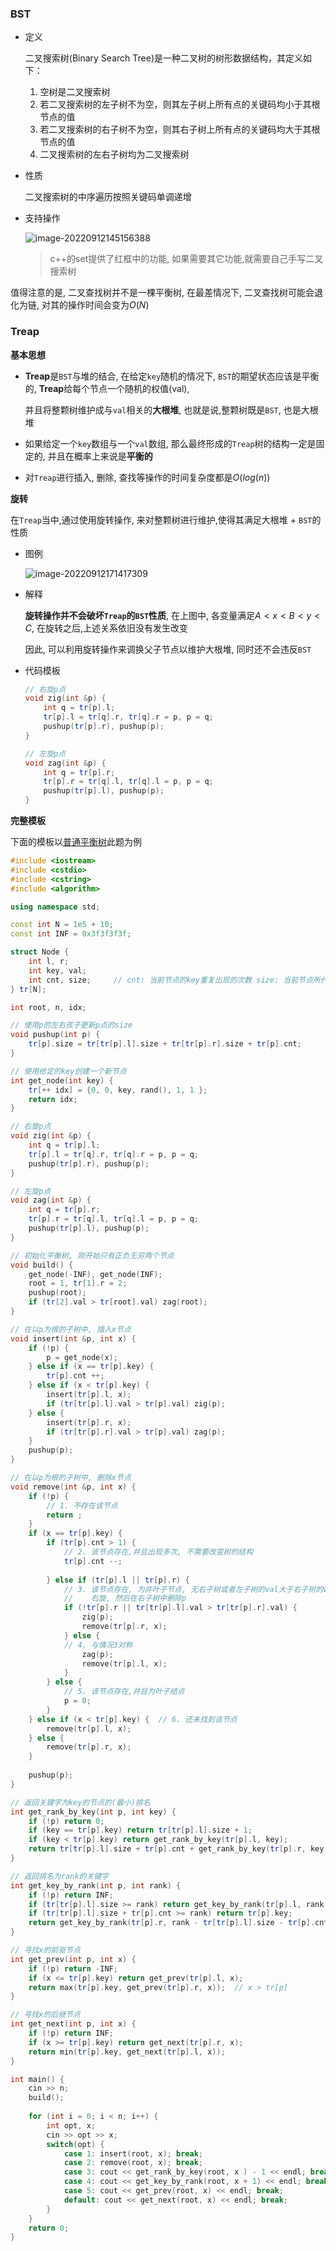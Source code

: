 ### BST

- 定义

  二叉搜索树(Binary Search Tree)是一种二叉树的树形数据结构，其定义如下：

  1. 空树是二叉搜索树
  2. 若二叉搜索树的左子树不为空，则其左子树上所有点的关键码均小于其根节点的值
  3. 若二叉搜索树的右子树不为空，则其右子树上所有点的关键码均大于其根节点的值
  4. 二叉搜索树的左右子树均为二叉搜索树



- 性质

  二叉搜索树的中序遍历按照关键码单调递增



- 支持操作

  ![image-20220912145156388](http://www.cdn.liver0377.xyz/typora/202209121451436.png)

  > c++的set提供了红框中的功能, 如果需要其它功能,就需要自己手写二叉搜索树

值得注意的是, 二叉查找树并不是一棵平衡树, 在最差情况下, 二叉查找树可能会退化为链, 对其的操作时间会变为$O(N)$





### Treap

**基本思想**

- **Treap**是`BST`与堆的结合, 在给定`key`随机的情况下, `BST`的期望状态应该是平衡的, **Treap**给每个节点一个随机的权值(val), 

  并且将整颗树维护成与`val`相关的**大根堆**, 也就是说,整颗树既是`BST`, 也是大根堆

- 如果给定一个`key`数组与一个`val`数组, 那么最终形成的`Treap`树的结构一定是固定的, 并且在概率上来说是**平衡的**

- 对`Treap`进行插入, 删除, 查找等操作的时间复杂度都是$O(log(n))$



**旋转**

在`Treap`当中,通过使用旋转操作, 来对整颗树进行维护,使得其满足大根堆 + `BST`的性质

- 图例

  ![image-20220912171417309](http://www.cdn.liver0377.xyz/typora/202209121714374.png)

- 解释

  **旋转操作并不会破坏`Treap`的`BST`性质**,  在上图中, 各变量满足$A < x < B < y < C$, 在旋转之后,上述关系依旧没有发生改变 

  因此, 可以利用旋转操作来调换父子节点以维护大根堆, 同时还不会违反`BST`

- 代码模板

  ```cc
  // 右旋p点
  void zig(int &p) {
      int q = tr[p].l;
      tr[p].l = tr[q].r, tr[q].r = p, p = q;
      pushup(tr[p].r), pushup(p);
  }
  
  // 左旋p点
  void zag(int &p) {
      int q = tr[p].r;
      tr[p].r = tr[q].l, tr[q].l = p, p = q;
      pushup(tr[p].l), pushup(p);
  }
  ```

  



**完整模板**

下面的模板以[普通平衡树](https://www.acwing.com/problem/content/255/)此题为例

```cc
#include <iostream>
#include <cstdio>
#include <cstring>
#include <algorithm>

using namespace std;

const int N = 1e5 + 10;
const int INF = 0x3f3f3f3f;

struct Node {
    int l, r;                         
    int key, val;                     
    int cnt, size;     // cnt: 当前节点的key重复出现的次数 size: 当前节点所代表的子树的大小
} tr[N];

int root, n, idx; 

// 使用p的左右孩子更新p点的size
void pushup(int p) {
    tr[p].size = tr[tr[p].l].size + tr[tr[p].r].size + tr[p].cnt;
}

// 使用给定的key创建一个新节点
int get_node(int key) {
    tr[++ idx] = {0, 0, key, rand(), 1, 1 };
    return idx;
}

// 右旋p点
void zig(int &p) {
    int q = tr[p].l;
    tr[p].l = tr[q].r, tr[q].r = p, p = q;
    pushup(tr[p].r), pushup(p);
}

// 左旋p点
void zag(int &p) {
    int q = tr[p].r;
    tr[p].r = tr[q].l, tr[q].l = p, p = q;
    pushup(tr[p].l), pushup(p);
}

// 初始化平衡树, 刚开始只有正负无穷两个节点
void build() {
    get_node(-INF), get_node(INF);
    root = 1, tr[1].r = 2;
    pushup(root);
    if (tr[2].val > tr[root].val) zag(root);
}

// 在以p为根的子树中, 插入x节点
void insert(int &p, int x) {
    if (!p) {
        p = get_node(x);
    } else if (x == tr[p].key) {
        tr[p].cnt ++;
    } else if (x < tr[p].key) {
        insert(tr[p].l, x);
        if (tr[tr[p].l].val > tr[p].val) zig(p);
    } else {
        insert(tr[p].r, x);
        if (tr[tr[p].r].val > tr[p].val) zag(p);
    }
    pushup(p);
}

// 在以p为根的子树中, 删除x节点
void remove(int &p, int x) {
    if (!p) {
        // 1. 不存在该节点
        return ;
    } 
    if (x == tr[p].key) {
        if (tr[p].cnt > 1) {
            // 2. 该节点存在,并且出现多次, 不需要改变树的结构
            tr[p].cnt --;
            
        } else if (tr[p].l || tr[p].r) {
            // 3. 该节点存在, 为非叶子节点, 无右子树或者左子树的val大于右子树的val
            //    右旋, 然后在右子树中删除p 
            if (!tr[p].r || tr[tr[p].l].val > tr[tr[p].r].val) {
                zig(p);
                remove(tr[p].r, x);
            } else {
            // 4. 与情况3对称
                zag(p);
                remove(tr[p].l, x);
            }
        } else {
            // 5. 该节点存在,并且为叶子结点
            p = 0;
        }
    } else if (x < tr[p].key) {  // 6. 还未找到该节点
        remove(tr[p].l, x);
    } else { 
        remove(tr[p].r, x);
    }
    
    pushup(p);
}

// 返回关键字为key的节点的(最小)排名
int get_rank_by_key(int p, int key) {
    if (!p) return 0;
    if (key == tr[p].key) return tr[tr[p].l].size + 1;
    if (key < tr[p].key) return get_rank_by_key(tr[p].l, key);
    return tr[tr[p].l].size + tr[p].cnt + get_rank_by_key(tr[p].r, key);
}

// 返回排名为rank的关键字
int get_key_by_rank(int p, int rank) {
    if (!p) return INF;
    if (tr[tr[p].l].size >= rank) return get_key_by_rank(tr[p].l, rank);
    if (tr[tr[p].l].size + tr[p].cnt >= rank) return tr[p].key;
    return get_key_by_rank(tr[p].r, rank - tr[tr[p].l].size - tr[p].cnt);
}

// 寻找x的前驱节点 
int get_prev(int p, int x) {
    if (!p) return -INF;
    if (x <= tr[p].key) return get_prev(tr[p].l, x);
    return max(tr[p].key, get_prev(tr[p].r, x));  // x > tr[p]
}

// 寻找x的后继节点
int get_next(int p, int x) {
    if (!p) return INF;
    if (x >= tr[p].key) return get_next(tr[p].r, x);
    return min(tr[p].key, get_next(tr[p].l, x));
}

int main() {
    cin >> n;
    build();
    
    for (int i = 0; i < n; i++) {
        int opt, x;
        cin >> opt >> x;
        switch(opt) {
            case 1: insert(root, x); break;
            case 2: remove(root, x); break;
            case 3: cout << get_rank_by_key(root, x ) - 1 << endl; break;
            case 4: cout << get_key_by_rank(root, x + 1) << endl; break;
            case 5: cout << get_prev(root, x) << endl; break;
            default: cout << get_next(root, x) << endl; break;
        }
    }
    return 0;
}
```

